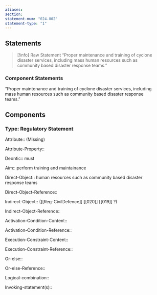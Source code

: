 ```yaml
---
aliases: 
section: 
statement-num: "024.002"
statement-type: "1"
---
```

## Statements 
> [!info] Raw Statement
> “Proper maintenance and training of cyclone disaster services, including mass human resources such as community based disaster response teams.” 
### Component Statements
“Proper maintenance and training of cyclone disaster services, including mass human resources such as community based disaster response teams.” 
 
## Components
### Type: Regulatory Statement
Attribute:: (Missing)

Attribute-Property::


Deontic:: must 


Aim:: perform training and maintainance


Direct-Object:: human resources such as community based disaster response teams

Direct-Object-Reference:: 


Indirect-Object:: ([[Reg-CivilDefence]] [[020]] [[019]] ?)

Indirect-Object-Reference:: 


Activation-Condition-Content::

Activation-Condition-Reference:: 


Execution-Constraint-Content::

Execution-Constraint-Reference:: 


Or-else::

Or-else-Reference:: 


Logical-combination::


Invoking-statement(s)::

